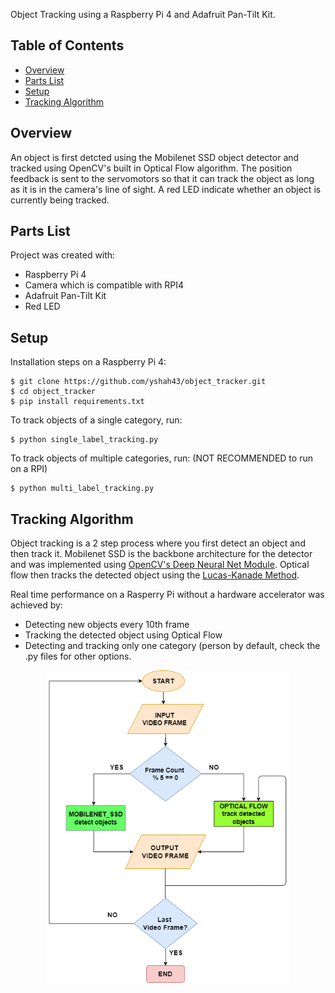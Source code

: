 Object Tracking using a Raspberry Pi 4 and Adafruit Pan-Tilt Kit. 

## Table of Contents
* [Overview](#overview)
* [Parts List](#parts-list)
* [Setup](#setup)
* [Tracking Algorithm](#tracking-algorithm)

## Overview
An object is first detcted using the Mobilenet SSD object detector and tracked using OpenCV's built in Optical Flow algorithm.
The position feedback is sent to the servomotors so that it can track the object as long as it is in the camera's line of sight. 
A red LED indicate whether an  object is currently being tracked.

## Parts List
Project was created with:
* Raspberry Pi 4
* Camera which is compatible with RPI4
* Adafruit Pan-Tilt Kit
* Red LED
	
## Setup
Installation steps on a Raspberry Pi 4:

```
$ git clone https://github.com/yshah43/object_tracker.git
$ cd object_tracker
$ pip install requirements.txt
```

To track objects of a single category, run:
```
$ python single_label_tracking.py
```

To track objects of multiple categories, run: (NOT RECOMMENDED to run on a RPI)
```
$ python multi_label_tracking.py
```

## Tracking Algorithm

Object tracking is a 2 step process where you first detect an object and then track it.
Mobilenet SSD is the backbone architecture for the detector and was implemented using [OpenCV's Deep Neural Net Module](https://github.com/opencv/opencv/wiki/Deep-Learning-in-OpenCV). Optical flow then tracks the detected object using the [Lucas-Kanade Method](https://docs.opencv.org/3.4/d4/dee/tutorial_optical_flow.html).


Real time performance on a Rasperry Pi without a hardware accelerator was achieved by:
* Detecting new objects every 10th frame 
* Tracking the detected object using Optical Flow
* Detecting and tracking only one category (person by default, check the .py files for other options.

<p align="center">
<img  height = "500" src="tracking_algo.png">
</p>
